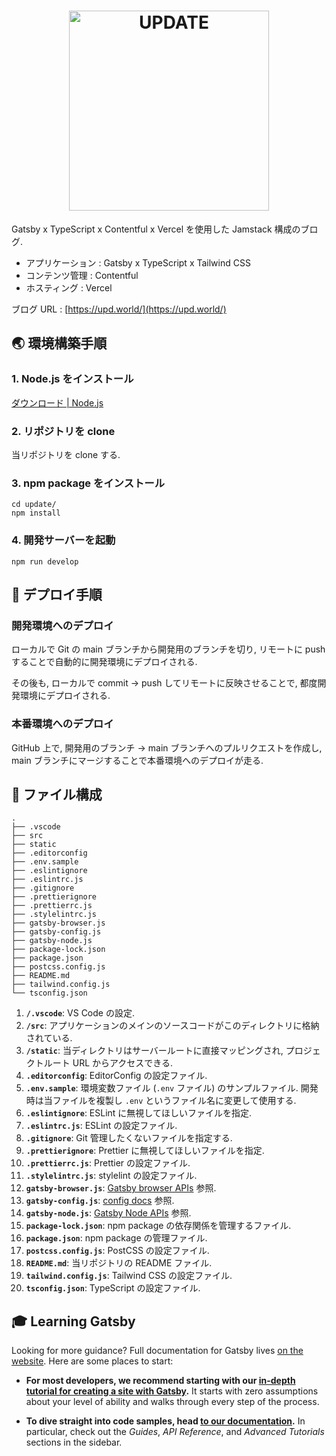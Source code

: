 <h1 align="center">
  <a href="https://upd.world">
    <img alt="UPDATE" src="https://upd.world/images/logo-light.svg" width="320" />
  </a>
</h1>

Gatsby x TypeScript x Contentful x Vercel を使用した Jamstack 構成のブログ.

- アプリケーション : Gatsby x TypeScript x Tailwind CSS
- コンテンツ管理 : Contentful
- ホスティング : Vercel

ブログ URL : [https://upd.world/](https://upd.world/)

## 🌏 環境構築手順

### 1. Node.js をインストール

[ダウンロード | Node.js](https://nodejs.org/ja/download/)

### 2. リポジトリを clone

当リポジトリを clone する.

### 3. npm package をインストール

``` shell
cd update/
npm install
```

### 4. 開発サーバーを起動

``` shell
npm run develop
```

## 🚀 デプロイ手順

### 開発環境へのデプロイ

ローカルで Git の main ブランチから開発用のブランチを切り, リモートに push することで自動的に開発環境にデプロイされる.

その後も, ローカルで commit -> push してリモートに反映させることで, 都度開発環境にデプロイされる.

### 本番環境へのデプロイ

GitHub 上で, 開発用のブランチ -> main ブランチへのプルリクエストを作成し, main ブランチにマージすることで本番環境へのデプロイが走る.

## 🎄 ファイル構成

``` shell
.
├── .vscode
├── src
├── static
├── .editorconfig
├── .env.sample
├── .eslintignore
├── .eslintrc.js
├── .gitignore
├── .prettierignore
├── .prettierrc.js
├── .stylelintrc.js
├── gatsby-browser.js
├── gatsby-config.js
├── gatsby-node.js
├── package-lock.json
├── package.json
├── postcss.config.js
├── README.md
├── tailwind.config.js
└── tsconfig.json
```

1. **`/.vscode`**: VS Code の設定.
2. **`/src`**: アプリケーションのメインのソースコードがこのディレクトリに格納されている.
3. **`/static`**: 当ディレクトリはサーバールートに直接マッピングされ, プロジェクトルート URL からアクセスできる.
4. **`.editorconfig`**: EditorConfig の設定ファイル.
5. **`.env.sample`**: 環境変数ファイル (`.env` ファイル) のサンプルファイル. 開発時は当ファイルを複製し `.env` というファイル名に変更して使用する.
6. **`.eslintignore`**: ESLint に無視してほしいファイルを指定.
7. **`.eslintrc.js`**: ESLint の設定ファイル.
8. **`.gitignore`**: Git 管理したくないファイルを指定する.
9. **`.prettierignore`**: Prettier に無視してほしいファイルを指定.
10. **`.prettierrc.js`**: Prettier の設定ファイル.
11. **`.stylelintrc.js`**: stylelint の設定ファイル.
12. **`gatsby-browser.js`**: [Gatsby browser APIs](https://www.gatsbyjs.com/docs/browser-apis/) 参照.
13. **`gatsby-config.js`**: [config docs](https://www.gatsbyjs.com/docs/gatsby-config/) 参照.
14. **`gatsby-node.js`**: [Gatsby Node APIs](https://www.gatsbyjs.com/docs/node-apis/) 参照.
15. **`package-lock.json`**: npm package の依存関係を管理するファイル.
16. **`package.json`**: npm package の管理ファイル.
17. **`postcss.config.js`**: PostCSS の設定ファイル.
18. **`README.md`**: 当リポジトリの README ファイル.
19. **`tailwind.config.js`**: Tailwind CSS の設定ファイル.
20. **`tsconfig.json`**: TypeScript の設定ファイル.

## 🎓 Learning Gatsby

Looking for more guidance? Full documentation for Gatsby lives [on the website](https://www.gatsbyjs.com/). Here are some places to start:

- **For most developers, we recommend starting with our [in-depth tutorial for creating a site with Gatsby](https://www.gatsbyjs.com/tutorial/).** It starts with zero assumptions about your level of ability and walks through every step of the process.

- **To dive straight into code samples, head [to our documentation](https://www.gatsbyjs.com/docs/).** In particular, check out the _Guides_, _API Reference_, and _Advanced Tutorials_ sections in the sidebar.
